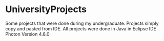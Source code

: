 # UniversityProjects
Some projects that were done during my undergraduate.
Projects simply copy and pasted from IDE.
All projects were done in Java in Eclipse IDE Photon Version 4.8.0
